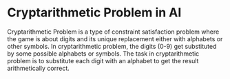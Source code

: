 # Cryptarithmetic Problem in AI

Cryptarithmetic Problem is a type of constraint satisfaction problem where the game is about digits and its unique replacement either with alphabets or other symbols. In cryptarithmetic problem, the digits (0-9) get substituted by some possible alphabets or symbols. The task in cryptarithmetic problem is to substitute each digit with an alphabet to get the result arithmetically correct.
